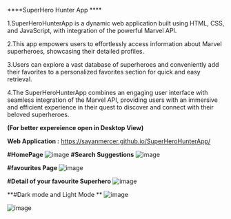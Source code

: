 
****SuperHero Hunter App ****

1.SuperHeroHunterApp is a dynamic web application built using HTML, CSS, and JavaScript, with integration of the powerful Marvel API. 

2.This app empowers users to effortlessly access information about Marvel superheroes, showcasing their detailed profiles. 

3.Users can explore a vast database of superheroes and conveniently add their favorites to a personalized favorites section for quick and easy retrieval.

4.The SuperHeroHunterApp combines an engaging user interface with seamless integration of the Marvel API, providing users with an immersive and efficient experience in their quest to discover and connect with their beloved superheroes.

**(For better expereience open in Desktop View)**

**Web Application :** https://sayanmercer.github.io/SuperHeroHunterApp/


**#HomePage** 
![image](https://github.com/SayanMercer/SuperHeroHunterApp/assets/121373586/81d1162d-7284-4acf-b162-ae7350355d63)
**#Search Suggestions**
![image](https://github.com/SayanMercer/SuperHeroHunterApp/assets/121373586/764d90a6-3a58-4026-adfc-081cc40dd8e0)


**#favourites Page**
![image](https://github.com/SayanMercer/SuperHeroHunterApp/assets/121373586/d9060d02-9712-44f1-b764-b8a4b2cb5f18)



**#Detail of your favourite Superhero**
![image](https://github.com/SayanMercer/SuperHeroHunterApp/assets/121373586/3fa20fd5-c804-45bf-8ea1-28b03fc3f902)


**#Dark mode and Light Mode **
![image](https://github.com/SayanMercer/SuperHeroHunterApp/assets/121373586/fbf0332e-2772-40fb-bbf0-bf0490ba9362)

![image](https://github.com/SayanMercer/SuperHeroHunterApp/assets/121373586/19bc0830-1d9c-48f2-9f84-d997b24600aa)



